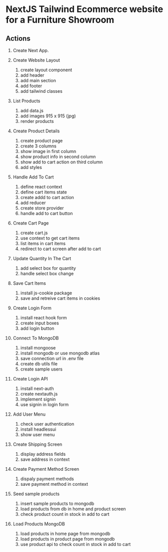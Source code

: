 # NextJS Tailwind Ecommerce website for a Furniture Showroom

## Actions

1. Create Next App.
2. Create Website Layout
   1. create layout component
   2. add header
   3. add main section
   4. add footer
   5. add tailwind classes
3. List Products
   1. add data.js
   2. add images 915 x 915 (jpg)
   3. render products
4. Create Product Details
   1. create product page
   2. create 3 columns
   3. show image in first column
   4. show product info in second column
   5. show add to cart action on third column
   6. add styles
5. Handle Add To Cart
   1. define react context
   2. define cart items state
   3. create addd to cart action
   4. add reducer
   5. create store provider
   6. handle add to cart button
6. Create Cart Page
   1. create cart.js
   2. use context to get cart items
   3. list items in cart items
   4. redirect to cart screen after add to cart
7. Update Quantity In The Cart
   1. add select box for quantity
   2. handle select box change
8. Save Cart Items
   1. install js-cookie package
   2. save and retreive cart items in cookies
9. Create Login Form

   1. install react hook form
   2. create input boxes
   3. add login button

10. Connect To MongoDB
    1. install mongoose
    2. install mongodb or use mongodb atlas
    3. save connection url in .env file
    4. create db utils file
    5. create sample users
11. Create Login API
    1. install next-auth
    2. create nextauth.js
    3. implement signin
    4. use signin in login form
12. Add User Menu
    1. check user authentication
    2. install headlessui
    3. show user menu
13. Create Shipping Screen
    1. display address fields
    2. save address in context
14. Create Payment Method Screen
    1. dispaly payment methods
    2. save payment method in context
15. Seed sample products
    1. insert sample products to mongodb
    2. load products from db in home and product screen
    3. check product count in stock in add to cart
16. Load Products MongoDB
    1. load products in home page from mongodb
    2. load products in product page from mongodb
    3. use product api to check count in stock in add to cart
